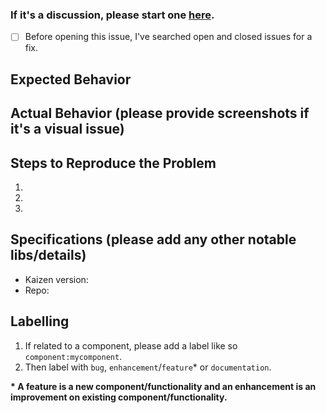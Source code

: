 ### If it's a discussion, please start one [here](https://github.com/cultureamp/kaizen-design-system/discussions).

- [ ] Before opening this issue, I've searched open and closed issues for a fix.

## Expected Behavior


## Actual Behavior (please provide screenshots if it's a visual issue)


## Steps to Reproduce the Problem

1.
2.
3.

## Specifications (please add any other notable libs/details)

- Kaizen version:
- Repo:

## Labelling

1. If related to a component, please add a label like so `component:mycomponent`.
2. Then label with `bug`, `enhancement`/`feature`\* or `documentation`.

**\* A feature is a new component/functionality and an enhancement is an improvement on existing component/functionality.**
